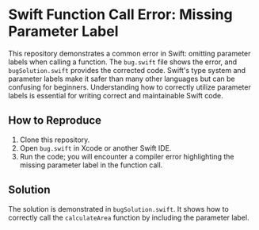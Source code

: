 # Swift Function Call Error: Missing Parameter Label

This repository demonstrates a common error in Swift: omitting parameter labels when calling a function.  The `bug.swift` file shows the error, and `bugSolution.swift` provides the corrected code. Swift's type system and parameter labels make it safer than many other languages but can be confusing for beginners.  Understanding how to correctly utilize parameter labels is essential for writing correct and maintainable Swift code.

## How to Reproduce

1. Clone this repository.
2. Open `bug.swift` in Xcode or another Swift IDE.
3. Run the code; you will encounter a compiler error highlighting the missing parameter label in the function call.

## Solution

The solution is demonstrated in `bugSolution.swift`. It shows how to correctly call the `calculateArea` function by including the parameter label.
